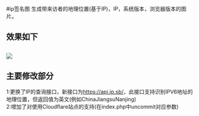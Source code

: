 #ip签名图
生成带来访者的地理位置(基于IP)，IP，系统版本，浏览器版本的图片。
<h2>效果如下<h2>
<img src="https://watutu.52msr.cn/">
<h2>主要修改部分</h2>
1:更换了IP的查询接口，新接口为<a href="https://api.ip.sb/" target="_blank">https://api.ip.sb/</a>，此接口支持识别IPV6地址的地理位置，但返回值为英文(例如ChinaJiangsuNanjing)</br>
2:增加了对使用Cloudflare站点的支持(在index.php中uncommit对应参数)</br>
